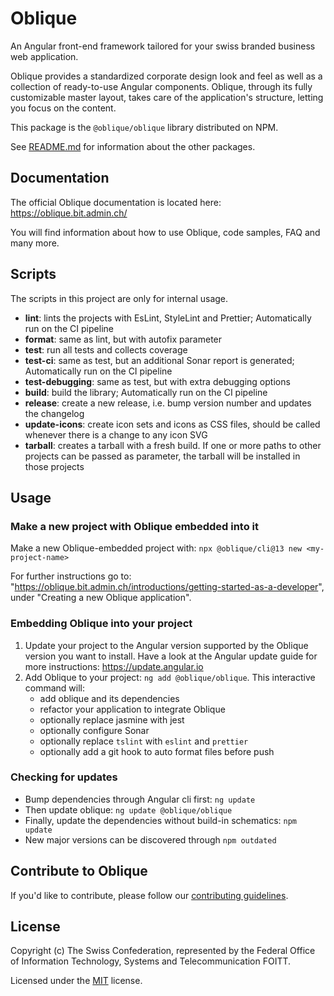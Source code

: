 # Oblique

An Angular front-end framework tailored for your swiss branded business web application.

Oblique provides a standardized corporate design look and feel as well as a collection of ready-to-use Angular components. Oblique, through its fully customizable master layout, takes care of the application's structure, letting you focus on the content.

This package is the `@oblique/oblique` library distributed on NPM.

See [README.md](../../README.md) for information about the other packages.

## Documentation

The official Oblique documentation is located here: <https://oblique.bit.admin.ch/>

You will find information about how to use Oblique, code samples, FAQ and many more.

## Scripts

The scripts in this project are only for internal usage.

- **lint**: lints the projects with EsLint, StyleLint and Prettier; Automatically run on the CI pipeline
- **format**: same as lint, but with autofix parameter
- **test**: run all tests and collects coverage
- **test-ci**: same as test, but an additional Sonar report is generated; Automatically run on the CI pipeline
- **test-debugging**: same as test, but with extra debugging options
- **build**: build the library; Automatically run on the CI pipeline
- **release**: create a new release, i.e. bump version number and updates the changelog
- **update-icons**: create icon sets and icons as CSS files, should be called whenever there is a change to any icon SVG
- **tarball**: creates a tarball with a fresh build. If one or more paths to other projects can be passed as parameter, the tarball will be installed in those projects

## Usage

### Make a new project with Oblique embedded into it

Make a new Oblique-embedded project with:
`npx @oblique/cli@13 new <my-project-name>`

For further instructions go to: "https://oblique.bit.admin.ch/introductions/getting-started-as-a-developer", under "Creating a new Oblique application".

### Embedding Oblique into your project

1. Update your project to the Angular version supported by the Oblique version you want to install. Have a look at the Angular update guide for more instructions: <https://update.angular.io>
2. Add Oblique to your project: `ng add @oblique/oblique`. This interactive command will:
   - add oblique and its dependencies
   - refactor your application to integrate Oblique
   - optionally replace jasmine with jest
   - optionally configure Sonar
   - optionally replace `tslint` with `eslint` and `prettier`
   - optionally add a git hook to auto format files before push

### Checking for updates

- Bump dependencies through Angular cli first: `ng update`
- Then update oblique: `ng update @oblique/oblique`
- Finally, update the dependencies without build-in schematics: `npm update`
- New major versions can be discovered through `npm outdated`

## Contribute to Oblique

If you'd like to contribute, please follow our [contributing guidelines](../../CONTRIBUTING.md).

## License

Copyright (c) The Swiss Confederation, represented by the Federal Office of Information Technology, Systems and Telecommunication FOITT.

Licensed under the [MIT](../../LICENSE) license.
